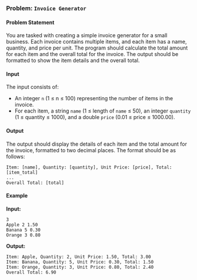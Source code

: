 ### Problem: `Invoice Generator`

#### Problem Statement

You are tasked with creating a simple invoice generator for a small business. Each invoice contains multiple items, and each item has a name, quantity, and price per unit. The program should calculate the total amount for each item and the overall total for the invoice. The output should be formatted to show the item details and the overall total.

#### Input

The input consists of:
- An integer `n` (1 ≤ n ≤ 100) representing the number of items in the invoice.
- For each item, a string `name` (1 ≤ length of `name` ≤ 50), an integer `quantity` (1 ≤ quantity ≤ 1000), and a double `price` (0.01 ≤ price ≤ 1000.00).

#### Output

The output should display the details of each item and the total amount for the invoice, formatted to two decimal places. The format should be as follows:
```
Item: [name], Quantity: [quantity], Unit Price: [price], Total: [item_total]
...
Overall Total: [total]
```

#### Example

**Input:**
```
3
Apple 2 1.50
Banana 5 0.30
Orange 3 0.80
```

**Output:**
```
Item: Apple, Quantity: 2, Unit Price: 1.50, Total: 3.00
Item: Banana, Quantity: 5, Unit Price: 0.30, Total: 1.50
Item: Orange, Quantity: 3, Unit Price: 0.80, Total: 2.40
Overall Total: 6.90
```